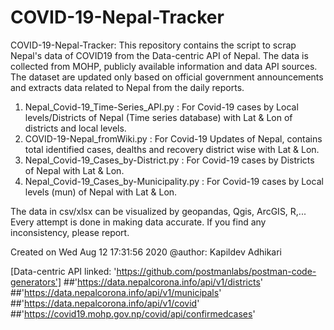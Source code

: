 # COVID-19-Nepal-Tracker
COVID-19-Nepal-Tracker: This repository contains the script to scrap Nepal's data of COVID19 from the Data-centric API of Nepal.
The data is collected from MOHP, publicly available information and data API sources. The dataset are updated only based on official government announcements and extracts data related to Nepal from the daily reports. 

1. Nepal_Covid-19_Time-Series_API.py : For Covid-19 cases by Local levels/Districts of Nepal (Time series database) with Lat & Lon of districts and local levels.
2. COVID-19-Nepal_fromWiki.py : For Covid-19 Updates of Nepal, contains total identified cases, dealths and recovery district wise with Lat & Lon.
3. Nepal_Covid-19_Cases_by-District.py : For Covid-19 cases by Districts of Nepal with Lat & Lon.
4. Nepal_Covid-19_Cases_by-Municipality.py : For Covid-19 cases by Local levels (mun) of Nepal with Lat & Lon.

The data in csv/xlsx can be visualized by geopandas, Qgis, ArcGIS, R,...
Every attempt is done in making data accurate. If you find any inconsistency, please report.

Created on Wed Aug 12 17:31:56 2020
@author: Kapildev Adhikari

[Data-centric API linked: 'https://github.com/postmanlabs/postman-code-generators']
##'https://data.nepalcorona.info/api/v1/districts'
##'https://data.nepalcorona.info/api/v1/municipals'
##'https://data.nepalcorona.info/api/v1/covid'
##'https://covid19.mohp.gov.np/covid/api/confirmedcases'
